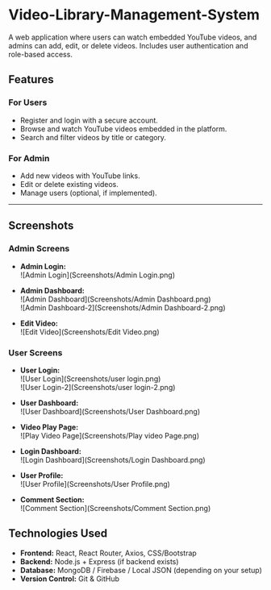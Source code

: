 # Video-Library-Management-System
A web application where users can watch embedded YouTube videos, and admins can add, edit, or delete videos. Includes user authentication and role-based access.
## Features

### For Users
- Register and login with a secure account.
- Browse and watch YouTube videos embedded in the platform.
- Search and filter videos by title or category.

### For Admin
- Add new videos with YouTube links.
- Edit or delete existing videos.
- Manage users (optional, if implemented).

---

## Screenshots

### Admin Screens
- **Admin Login:**  
![Admin Login](Screenshots/Admin Login.png)  

- **Admin Dashboard:**  
![Admin Dashboard](Screenshots/Admin Dashboard.png)  
![Admin Dashboard-2](Screenshots/Admin Dashboard-2.png)  

- **Edit Video:**  
![Edit Video](Screenshots/Edit Video.png)  

### User Screens
- **User Login:**  
![User Login](Screenshots/user login.png)  
![User Login-2](Screenshots/user login-2.png)  

- **User Dashboard:**  
![User Dashboard](Screenshots/User Dashboard.png)  

- **Video Play Page:**  
![Play Video Page](Screenshots/Play video Page.png)  

- **Login Dashboard:**  
![Login Dashboard](Screenshots/Login Dashboard.png)  

- **User Profile:**  
![User Profile](Screenshots/User Profile.png)  

- **Comment Section:**  
![Comment Section](Screenshots/Comment Section.png)  


## Technologies Used
- **Frontend:** React, React Router, Axios, CSS/Bootstrap  
- **Backend:** Node.js + Express (if backend exists)  
- **Database:** MongoDB / Firebase / Local JSON (depending on your setup)  
- **Version Control:** Git & GitHub  


